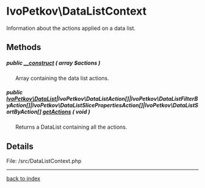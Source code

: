 # IvoPetkov\DataListContext

Information about the actions applied on a data list.

## Methods

##### public [__construct](ivopetkov.datalistcontext.__construct.method.md) ( array $actions )

&nbsp;&nbsp;&nbsp;&nbsp;&nbsp;&nbsp;Array containing the data list actions.

##### public [IvoPetkov\DataList](ivopetkov.datalist.class.md)|IvoPetkov\DataListAction[]|IvoPetkov\DataListFilterByAction[]|IvoPetkov\DataListSlicePropertiesAction[]|IvoPetkov\DataListSortByAction[] [getActions](ivopetkov.datalistcontext.getactions.method.md) ( void )

&nbsp;&nbsp;&nbsp;&nbsp;&nbsp;&nbsp;Returns a DataList containing all the actions.

## Details

File: /src/DataListContext.php

---

[back to index](index.md)

